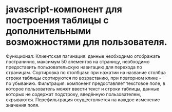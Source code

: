# javascript-компонент для построения таблицы с дополнительными возможностями для пользователя.

  Функционал: Клиентская пагинация: данные необходимо отображать постранично, максимум 50 элементов на страницу, необходимо предоставить пользовательскую навигацию для перехода по страницам.
  Сортировка по столбцам: при нажатии на название столбца строки таблицы сортируются по возрастанию, при повторном клике - по убыванию.
  Фильтрация: компонент предоставляет текстовое поле, в которое пользователь может ввести текст и строки таблицы, данные которых не содержат подстроку, введённую пользователем, скрываются. Перефильтрация осуществляется на каждое изменение значения поля.
